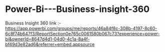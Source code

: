 # Power-Bi---Business-insight-360

Business Insight 360 link :- https://app.powerbi.com/groups/me/reports/46a84f8c-308b-4197-8c60-6c8f74b647f3/ReportSection0e765c0061580b067c73?experience=power-bi&ownerId=8647d4d1-04d0-4c1a-8a4f-bf49d3e82ad6&referrer=embed.appsource

